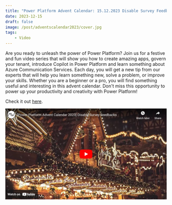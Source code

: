 ```yaml
---
title: "Power Platform Advent Calendar: 15.12.2023 Disable Survey Feedbacks"
date: 2023-12-15
draft: false
image: /post/adventscalendar2023/cover.jpg
tags:
    - Video
---
```


Are you ready to unleash the power of Power Platform? Join us for a festive and fun video series that will show you how to create amazing apps, govern your tenant, introduce Copilot in Power Platform and learn something about Azure Communication Services. Each day, you will get a new tip from our experts that will help you learn something new, solve a problem, or improve your skills. Whether you are a beginner or a pro, you will find something useful and interesting in this advent calendar. Don't miss this opportunity to power up your productivity and creativity with Power Platform!

Check it out [here](https://youtu.be/qwNpq0p4giU).

[![](video.jpg)](https://youtu.be/qwNpq0p4giU)